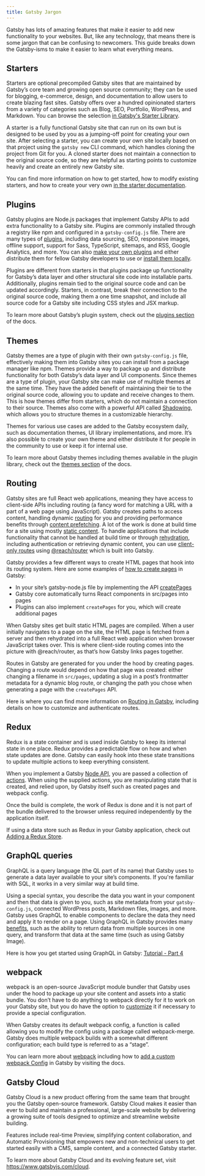 ```yaml
---
title: Gatsby Jargon
---
```


Gatsby has lots of amazing features that make it easier to add new functionality to your websites. But, like any technology, that means there is some jargon that can be confusing to newcomers. This guide breaks down the Gatsby-isms to make it easier to learn what everything means.

## Starters

Starters are optional precompiled Gatsby sites that are maintained by Gatsby’s core team and growing open source community; they can be used for blogging, e-commerce, design, and documentation to allow users to create blazing fast sites. Gatsby offers over a hundred opinionated starters from a variety of categories such as Blog, SEO, Portfolio, WordPress, and Markdown. You can browse the selection [in Gatsby's Starter Library](/starters/?v=2).

A starter is a fully functional Gatsby site that can run on its own but is designed to be used by you as a jumping-off point for creating your own site. After selecting a starter, you can create your own site locally based on that project using the `gatsby new` CLI command, which handles cloning the project from Git for you. A cloned starter does not maintain a connection to the original source code, so they are helpful as starting points to customize heavily and create an entirely new Gatsby site.

You can find more information on how to get started, how to modify existing starters, and how to create your very own [in the starter documentation](/docs/starters/).

## Plugins

Gatsby plugins are Node.js packages that implement Gatsby APIs to add extra functionality to a Gatsby site. Plugins are commonly installed through a registry like npm and configured in a `gatsby-config.js` file. There are many types of [plugins](/plugins/), including data sourcing, SEO, responsive images, offline support, support for Sass, TypeScript, sitemaps, and RSS, Google Analytics, and more. You can also [make your own plugins](/docs/creating-plugins/) and either distribute them for fellow Gatsby developers to use or [install them locally](/docs/loading-plugins-from-your-local-plugins-folder/).

Plugins are different from starters in that plugins package up functionality for Gatsby’s data layer and other structural site code into installable parts. Additionally, plugins remain tied to the original source code and can be updated accordingly. Starters, in contrast, break their connection to the original source code, making them a one time snapshot, and include all source code for a Gatsby site including CSS styles and JSX markup.

To learn more about Gatsby’s plugin system, check out the [plugins section](/docs/plugins/) of the docs.

## Themes

Gatsby themes are a type of plugin with their own `gatsby-config.js` file, effectively making them into Gatsby sites you can install from a package manager like npm. Themes provide a way to package up and distribute functionality for both Gatsby’s data layer and UI components. Since themes are a type of plugin, your Gatsby site can make use of multiple themes at the same time. They have the added benefit of maintaining their tie to the original source code, allowing you to update and receive changes to them. This is how themes differ from starters, which do not maintain a connection to their source. Themes also come with a powerful API called [Shadowing](/docs/how-to/plugins-and-themes/shadowing/), which allows you to structure themes in a customizable hierarchy.

Themes for various use cases are added to the Gatsby ecosystem daily, such as documentation themes, UI library implementations, and more. It’s also possible to create your own theme and either distribute it for people in the community to use or keep it for internal use.

To learn more about Gatsby themes including themes available in the plugin library, check out the [themes section](/docs/themes/) of the docs.

## Routing

Gatsby sites are full React web applications, meaning they have access to client-side APIs including routing (a fancy word for matching a URL with a part of a web page using JavaScript). Gatsby creates paths to access content, handling dynamic [routing](/docs/glossary#routing) for you and providing performance benefits through [content prefetching](/docs/reference/routing/creating-routes/#performance-and-prefetching). A lot of the work is done at build time for a site using mostly [static content](/docs/adding-app-and-website-functionality/#static-pages). To handle applications that include functionality that cannot be handled at build time or through [rehydration](/docs/adding-app-and-website-functionality/#how-hydration-makes-apps-possible), including authentication or retrieving dynamic content, you can use [client-only routes](/docs/how-to/routing/client-only-routes-and-user-authentication) using [@reach/router](/docs/reach-router-and-gatsby/) which is built into Gatsby.

Gatsby provides a few different ways to create HTML pages that hook into its routing system. Here are some examples of [how to create pages](/docs/creating-and-modifying-pages) in Gatsby:

- In your site’s gatsby-node.js file by implementing the API [createPages](/docs/reference/builds/gatsby-node/#createPages)
- Gatsby core automatically turns React components in src/pages into pages
- Plugins can also implement `createPages` for you, which will create additional pages

When Gatsby sites get built static HTML pages are compiled. When a user initially navigates to a page on the site, the HTML page is fetched from a server and then rehydrated into a full React web application when browser JavaScript takes over. This is where client-side routing comes into the picture with @reach/router, as that’s how Gatsby links pages together.

Routes in Gatsby are generated for you under the hood by creating pages. Changing a route would depend on how that page was created: either changing a filename in `src/pages`, updating a slug in a post’s frontmatter metadata for a dynamic blog route, or changing the path you chose when generating a page with the `createPages` API.

Here is where you can find more information on [Routing in Gatsby](/docs/reference/routing/creating-routes/), including details on how to customize and authenticate routes.

## Redux

Redux is a state container and is used inside Gatsby to keep its internal state in one place. Redux provides a predictable flow on how and when state updates are done. Gatsby can easily hook into these state transitions to update multiple actions to keep everything consistent.

When you implement a Gatsby [Node API](/docs/reference/builds/gatsby-node/), you are passed a collection of [actions](/docs/reference/builds/actions/). When using the supplied actions, you are manipulating state that is created, and relied upon, by Gatsby itself such as created pages and webpack config.

Once the build is complete, the work of Redux is done and it is not part of the bundle delivered to the browser unless required independently by the application itself.

If using a data store such as Redux in your Gatsby application, check out [Adding a Redux Store](/docs/adding-redux-store).

## GraphQL queries

GraphQL is a query language (the QL part of its name) that Gatsby uses to generate a data layer available to your site’s components. If you're familiar with SQL, it works in a very similar way at build time.

Using a special syntax, you describe the data you want in your component and then that data is given to you, such as site metadata from your `gatsby-config.js`, connected WordPress posts, Markdown files, images, and more. Gatsby uses GraphQL to enable components to declare the data they need and apply it to render on a page. Using GraphQL in Gatsby provides many [benefits](/docs/why-gatsby-uses-graphql/), such as the ability to return data from multiple sources in one query, and transform that data at the same time (such as using Gatsby Image).

Here is how you get started using GraphQL in Gatsby: [Tutorial - Part 4](/docs/tutorial/part-four/)

## webpack

webpack is an open-source JavaScript module bundler that Gatsby uses under the hood to package up your site content and assets into a static bundle. You don’t have to do anything to webpack directly for it to work on your Gatsby site, but you do have the option to [customize](/docs/how-to/custom-configuration/add-custom-webpack-config/) it if necessary to provide a special configuration.

When Gatsby creates its default webpack config, a function is called allowing you to modify the config using a package called webpack-merge. Gatsby does multiple webpack builds with a somewhat different configuration; each build type is referred to as a “stage”.

You can learn more about [webpack](/docs/webpack-and-ssr/) including how to [add a custom webpack Config](/docs/how-to/custom-configuration/add-custom-webpack-config/) in Gatsby by visiting the docs.

## Gatsby Cloud

Gatsby Cloud is a new product offering from the same team that brought you the Gatsby open-source framework. Gatsby Cloud makes it easier than ever to build and maintain a professional, large-scale website by delivering a growing suite of tools designed to optimize and streamline website building.

Features include real-time Preview, simplifying content collaboration, and Automatic Provisioning that empowers new and non-technical users to get started easily with a CMS, sample content, and a connected Gatsby starter.

To learn more about Gatsby Cloud and its evolving feature set, visit https://www.gatsbyjs.com/cloud.

<!-- Docs to Markdown version 1.0β17 -->
